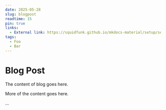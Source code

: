 ```yaml
---
date: 2025-05-28 
slug: blogpost
readtime: 15
pin: true
links:
  - External link: https://squidfunk.github.io/mkdocs-material/setup/setting-up-tags/#adding-a-tags-index
tags:
  - Foo
  - Bar
---
```


# Blog Post

The content of blog goes here.

<!-- more -->

More of the content goes here.

<!-- material/tags { include: [Foo, Bar] } -->

...